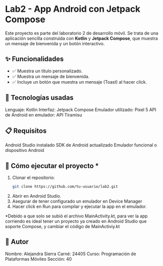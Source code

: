 # Lab2 - App Android con Jetpack Compose

Este proyecto es parte del laboratorio 2 de desarrollo móvil. Se trata de una aplicación sencilla construida con **Kotlin** y **Jetpack Compose**, que muestra un mensaje de bienvenida y un botón interactivo.

## ✨ Funcionalidades

- ✅ Muestra un título personalizado.
- ✅ Muestra un mensaje de bienvenida.
- ✅ Incluye un botón que muestra un mensaje (Toast) al hacer click.

## 🧱 Tecnologías usadas

Lenguaje: Kotlin
Interfaz: Jetpack Compose
Emulador utilizado: Pixel 5
API de Android en emulador: API Tiramisu

## 📋 Requisitos

Android Studio instalado
SDK de Android actualizado
Emulador funcional o dispositivo Android

## 🚀 Cómo ejecutar el proyecto *

1. Clonar el repositorio:
   ```bash
   git clone https://github.com/tu-usuario/lab2.git
2. Abrir en Android Studio.
3. Asegurar de tener configurado un emulador en Device Manager
4. Hacer click en Run para compilar y ejecutar la app en el emulador.

*Debido a que solo se subió el archivo MainActivity.kt, para ver la app corriendo es ideal tener un proyecto ya creado en Android Studio que soporte Compose, y cambiar el código de MainActiviy.kt

## 📌 Autor

Nombre: Alejandra Sierra
Carné: 24405
Curso: Programación de Plataformas Móviles 
Sección: 40
